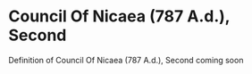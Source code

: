 # Council Of Nicaea (787 A.d.), Second
Definition of Council Of Nicaea (787 A.d.), Second coming soon
